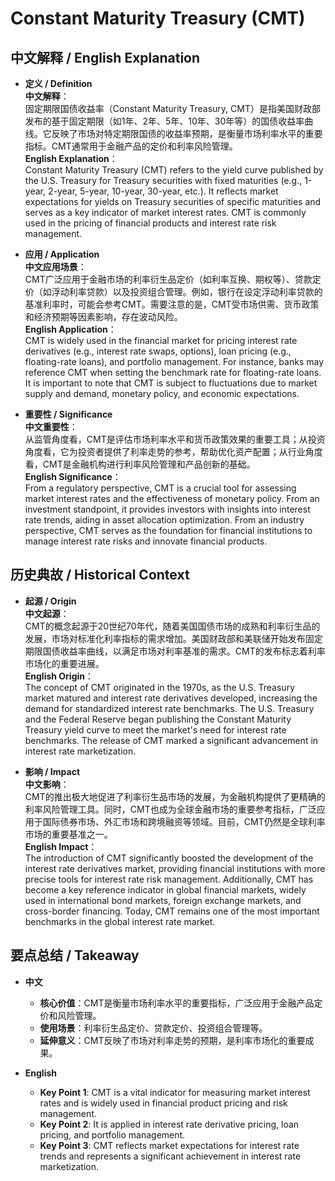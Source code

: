 # Constant Maturity Treasury (CMT)

## 中文解释 / English Explanation

* **定义 / Definition**  
  **中文解释**：  
  固定期限国债收益率（Constant Maturity Treasury, CMT）是指美国财政部发布的基于固定期限（如1年、2年、5年、10年、30年等）的国债收益率曲线。它反映了市场对特定期限国债的收益率预期，是衡量市场利率水平的重要指标。CMT通常用于金融产品的定价和利率风险管理。  
  **English Explanation**：  
  Constant Maturity Treasury (CMT) refers to the yield curve published by the U.S. Treasury for Treasury securities with fixed maturities (e.g., 1-year, 2-year, 5-year, 10-year, 30-year, etc.). It reflects market expectations for yields on Treasury securities of specific maturities and serves as a key indicator of market interest rates. CMT is commonly used in the pricing of financial products and interest rate risk management.

* **应用 / Application**  
  **中文应用场景**：  
  CMT广泛应用于金融市场的利率衍生品定价（如利率互换、期权等）、贷款定价（如浮动利率贷款）以及投资组合管理。例如，银行在设定浮动利率贷款的基准利率时，可能会参考CMT。需要注意的是，CMT受市场供需、货币政策和经济预期等因素影响，存在波动风险。  
  **English Application**：  
  CMT is widely used in the financial market for pricing interest rate derivatives (e.g., interest rate swaps, options), loan pricing (e.g., floating-rate loans), and portfolio management. For instance, banks may reference CMT when setting the benchmark rate for floating-rate loans. It is important to note that CMT is subject to fluctuations due to market supply and demand, monetary policy, and economic expectations.

* **重要性 / Significance**  
  **中文重要性**：  
  从监管角度看，CMT是评估市场利率水平和货币政策效果的重要工具；从投资角度看，它为投资者提供了利率走势的参考，帮助优化资产配置；从行业角度看，CMT是金融机构进行利率风险管理和产品创新的基础。  
  **English Significance**：  
  From a regulatory perspective, CMT is a crucial tool for assessing market interest rates and the effectiveness of monetary policy. From an investment standpoint, it provides investors with insights into interest rate trends, aiding in asset allocation optimization. From an industry perspective, CMT serves as the foundation for financial institutions to manage interest rate risks and innovate financial products.

## 历史典故 / Historical Context

* **起源 / Origin**  
  **中文起源**：  
  CMT的概念起源于20世纪70年代，随着美国国债市场的成熟和利率衍生品的发展，市场对标准化利率指标的需求增加。美国财政部和美联储开始发布固定期限国债收益率曲线，以满足市场对利率基准的需求。CMT的发布标志着利率市场化的重要进展。  
  **English Origin**：  
  The concept of CMT originated in the 1970s, as the U.S. Treasury market matured and interest rate derivatives developed, increasing the demand for standardized interest rate benchmarks. The U.S. Treasury and the Federal Reserve began publishing the Constant Maturity Treasury yield curve to meet the market's need for interest rate benchmarks. The release of CMT marked a significant advancement in interest rate marketization.

* **影响 / Impact**  
  **中文影响**：  
  CMT的推出极大地促进了利率衍生品市场的发展，为金融机构提供了更精确的利率风险管理工具。同时，CMT也成为全球金融市场的重要参考指标，广泛应用于国际债券市场、外汇市场和跨境融资等领域。目前，CMT仍然是全球利率市场的重要基准之一。  
  **English Impact**：  
  The introduction of CMT significantly boosted the development of the interest rate derivatives market, providing financial institutions with more precise tools for interest rate risk management. Additionally, CMT has become a key reference indicator in global financial markets, widely used in international bond markets, foreign exchange markets, and cross-border financing. Today, CMT remains one of the most important benchmarks in the global interest rate market.

## 要点总结 / Takeaway

* **中文**  
  - **核心价值**：CMT是衡量市场利率水平的重要指标，广泛应用于金融产品定价和风险管理。  
  - **使用场景**：利率衍生品定价、贷款定价、投资组合管理等。  
  - **延伸意义**：CMT反映了市场对利率走势的预期，是利率市场化的重要成果。

* **English**  
  - **Key Point 1**: CMT is a vital indicator for measuring market interest rates and is widely used in financial product pricing and risk management.  
  - **Key Point 2**: It is applied in interest rate derivative pricing, loan pricing, and portfolio management.  
  - **Key Point 3**: CMT reflects market expectations for interest rate trends and represents a significant achievement in interest rate marketization.